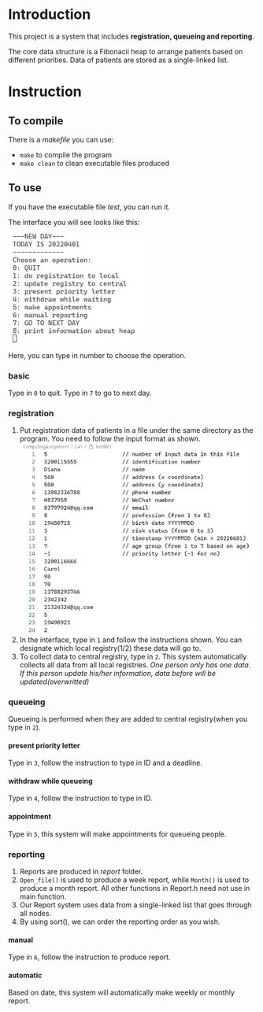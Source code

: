 # Introduction

This project is a system that includes **registration, queueing and reporting**.

The core data structure is a Fibonacii heap to arrange patients based on different priorities. Data of patients are stored as a single-linked list.

# Instruction
## To compile

There is a *makefile* you can use:
- `make` to compile the program
- `make clean` to clean executable files produced

## To use

If you have the executable file *test*, you can run it.

The interface you will see looks like this:

![interface](./img/interface.png)

Here, you can type in number to choose the operation.

### basic

Type in `0` to quit.
Type in `7` to go to next day.

### registration

1. Put registration data of patients in a file under the same directory as the program. You need to follow the input format as shown.
![input format](./img/input_format.png)
2. In the interface, type in `1` and follow the instructions shown. You can designate which local registry(1/2) these data will go to.
3. To collect data to central registry, type in `2`. This system automatically collects all data from all local registries.
*One person only has one data. If this person update his/her information, data before will be updated(overwritted)*

### queueing

Queueing is performed when they are added to central registry(when you type in `2`).

#### present priority letter

Type in `3`, follow the instruction to type in ID and a deadline.
#### withdraw while queueing

Type in `4`, follow the instruction to type in ID.
#### appointment

Type in `5`, this system will make appointments for queueing people.

### reporting

1. Reports are produced in *report* folder.
2. `Open_file()` is used to produce a week report, while `Month()` is used to produce a month report. All other functions in Report.h need not use in main function.
3. Our Report system uses data from a single-linked list that goes through all nodes.
4. By using sort(), we can order the reporting order as you wish.


#### manual

Type in `6`, follow the instruction to produce report.

#### automatic

Based on date, this system will automatically make weekly or monthly report.

